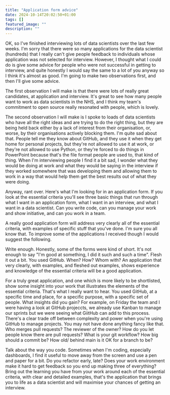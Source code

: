 ```yaml
---
title: "Application form advice"
date: 2024-10-14T20:02:50+01:00
tags: []
featured_image: ""
description: ""
---
```


OK, so I've finished interviewing lots of data scientists over the last few weeks. I'm sorry that there were so many applications for the data scientist (hundreds) that I really can't give people feedback to individuals whose application was not selected for interview. However, I thought what I could do is give some advice for people who were not successful in getting to interview, and quite honestly I would say the same to a lot of you anyway so I think it's almost as good. I'm going to make two observations first, and then I'll give some advice.

The first observation I will make is that there were lots of really great candidates, at application and interview. It's great to see how many people want to work as data scientists in the NHS, and I think my team's commitment to open source really resonated with people, which is lovely.

The second observation I will make is I spoke to loads of data scientists who have all the right ideas and are trying to do the right thing, but they are being held back either by a lack of interest from their organisation, or, worse, by their organisations actively blocking them. I'm quite sad about that. People tell me they know about GitHub, and they use it when they get home for personal projects, but they're not allowed to use it at work, or they're not allowed to use Python, or they're forced to do things in PowerPoint because that's the file format people are used to, that kind of thing. When I'm interviewing people I find it a bit sad, I wonder what they would be doing at work and what they would be saying in the interview if they worked somewhere that was developing them and allowing them to work in a way that would help them get the best results out of what they were doing. 

Anyway, rant over. Here's what I'm looking for in an application form. If you look at the essential criteria you'll see three basic things that run through what I want in an application form, what I want in an interview, and what I want in a data scientist. Can you write code, can you manage your work and show initiative, and can you work in a team. 

A really good application form will address very clearly all of the essential criteria, with examples of specific stuff that you've done. I'm sure you all know that. To improve some of the applications I received though I would suggest the following.

Write enough. Honestly, some of the forms were kind of short. It's not enough to say "I'm good at something, I did it such and such a time". Flesh it out a bit. You used GitHub. When? How? Whom with? An application that very clearly, with examples, and fleshed out examples, shows experience and knowledge of the essential criteria will be a good application. 

For a truly great application, and one which is more likely to be shortlisted, show some insight into your work that illustrates the elements of the essential criteria. That's what I really want to hear. You used GitHub, at a specific time and place, for a specific purpose, with a specific set of people. What insights did you gain? For example, on Friday the team and I were having a look at GitHub projeccts, we already use Kanban to manage our sprints but we were seeing what GiitHub can add to this process. There's a clear trade off between complexity and power when you're using GitHub to manage projects. You may not have done anything fancy like that. Who merges pull requests? The reviewer of the owner? How do you let people know there are pull requests? What is your git workflow? How big should a commit be? How old/ behind main is it OK for a branch to be? 

Talk about the way you code. Sometimes when I'm coding, especially dashboards, I find it useful to move away from the screen and use a pen and paper for a bit. Do you refactor early, late? Does your work environment make it hard to get feedback so you end up making three of everything? Bring out the learning you have from your work around each of the essential criteria, with clear and detailed examples, that's the application that brings you to life as a data scientist and will maximise your chances of getting an interview.